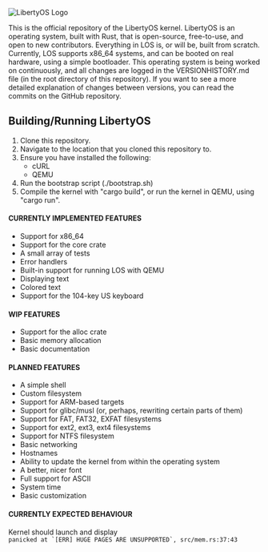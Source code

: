 ![LibertyOS Logo](https://raw.githubusercontent.com/LibertyOS-Development/kernel/main/src/libraries/graphics/images/bmp/Logo-Dark.bmp)

This is the official repository of the LibertyOS kernel. LibertyOS is an operating system, built with Rust, that is open-source, free-to-use, and open to new contributors. Everything in LOS is, or will be, built from scratch. Currently, LOS supports x86_64 systems, and can be booted on real hardware, using a simple bootloader. This operating system is being worked on continuously, and all changes are logged in the VERSIONHISTORY.md file (in the root directory of this repository). If you want to see a more detailed explanation of changes between versions, you can read the commits on the GitHub repository.

## Building/Running LibertyOS
1. Clone this repository.
2. Navigate to the location that you cloned this repository to.
3. Ensure you have installed the following:
	- cURL
	- QEMU
4. Run the bootstrap script (./bootstrap.sh)
5. Compile the kernel with "cargo build", or run the kernel in QEMU, using "cargo run".


#### CURRENTLY IMPLEMENTED FEATURES
- Support for x86_64
- Support for the core crate
- A small array of tests
- Error handlers
- Built-in support for running LOS with QEMU
- Displaying text
- Colored text
- Support for the 104-key US keyboard

#### WIP FEATURES
- Support for the alloc crate
- Basic memory allocation
- Basic documentation

#### PLANNED FEATURES
- A simple shell
- Custom filesystem
- Support for ARM-based targets
- Support for glibc/musl (or, perhaps, rewriting certain parts of them)
- Support for FAT, FAT32, EXFAT filesystems
- Support for ext2, ext3, ext4 filesystems
- Support for NTFS filesystem
- Basic networking
- Hostnames
- Ability to update the kernel from within the operating system
- A better, nicer font
- Full support for ASCII
- System time
- Basic customization

#### CURRENTLY EXPECTED BEHAVIOUR
Kernel should launch and display  
```panicked at `[ERR] HUGE PAGES ARE UNSUPPORTED`, src/mem.rs:37:43```